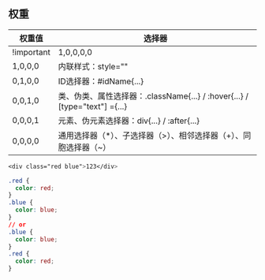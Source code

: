 ## 权重

权重值 | 选择器
------------ | -------------
!important | 1,0,0,0,0
1,0,0,0 | 内联样式：style=""
0,1,0,0 | ID选择器：#idName{...}
0,0,1,0 | 类、伪类、属性选择器：.className{...} / :hover{...} / [type="text"] ={...}
0,0,0,1 | 元素、伪元素选择器：div{...} / :after{...}
0,0,0,0 | 通用选择器（*）、子选择器（>）、相邻选择器（+）、同胞选择器（~）

```css
<div class="red blue">123</div>

.red {
  color: red;
}
.blue {
  color: blue;
}
// or
.blue {
  color: blue;
}
.red {
  color: red;
}
```
